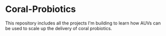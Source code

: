 # Coral-Probiotics
This repository includes all the projects I'm building to learn how AUVs can be used to scale up the delivery of coral probiotics.
